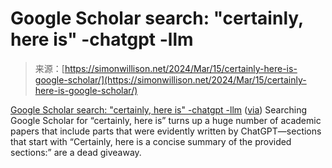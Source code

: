 <!--yml
category: 未分类
date: 2024-05-27 15:03:23
-->

# Google Scholar search: "certainly, here is" -chatgpt -llm

> 来源：[https://simonwillison.net/2024/Mar/15/certainly-here-is-google-scholar/](https://simonwillison.net/2024/Mar/15/certainly-here-is-google-scholar/)

[Google Scholar search: "certainly, here is" -chatgpt -llm](https://scholar.google.fr/scholar?hl=fr&as_sdt=0%2C5&as_ylo=2023&q=%22certainly%2C+here+is%22+-chatgpt+-llm&oq=%22certainly+here+is%22+-chatgpt+-llm) ([via](https://twitter.com/emollick/status/1768526138614186026 "Ethan Mollick")) Searching Google Scholar for “certainly, here is” turns up a huge number of academic papers that include parts that were evidently written by ChatGPT—sections that start with “Certainly, here is a concise summary of the provided sections:” are a dead giveaway.